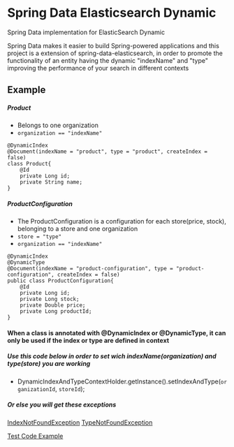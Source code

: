 Spring Data Elasticsearch Dynamic
=========================

Spring Data implementation for ElasticSearch Dynamic

Spring Data makes it easier to build Spring-powered applications and this project is a extension of spring-data-elasticsearch, in order to promote the functionality of an entity having the dynamic "indexName" and "type" improving the performance of your search in different contexts

Example
-----------

##### Product
- Belongs to one organization
- ``organization == "indexName"``
```
@DynamicIndex
@Document(indexName = "product", type = "product", createIndex = false)
class Product{
    @Id
    private Long id;
    private String name;
}
```
##### ProductConfiguration
- The ProductConfiguration is a configuration for each store(price, stock), belonging to a store and one organization
-    ``store = "type" ``
-    ``organization == "indexName"``
```
@DynamicIndex
@DynamicType
@Document(indexName = "product-configuration", type = "product-configuration", createIndex = false)
public class ProductConfiguration{
    @Id
    private Long id;
    private Long stock;
    private Double price;
    private Long productId;
}
```

####  When a class is annotated with @DynamicIndex or @DynamicType, it can only be used if the index or type are defined in context
##### Use this code below in order to set wich indexName(organization) and type(store) you are working
*  DynamicIndexAndTypeContextHolder.getInstance().setIndexAndType(`organizationId`, `storeId`); 

##### Or else you will get these exceptions
[IndexNotFoundException](src/main/java/org/springframework/data/elasticsearch/core/mapping/exception/IndexNotFoundException.java)
[TypeNotFoundException](src/main/java/org/springframework/data/elasticsearch/core/mapping/exception/TypeNotFoundException.java)

[Test Code Example](src/test/java/org/springframework/data/elasticsearch/DynamicIndexAndTypeTests.java) 